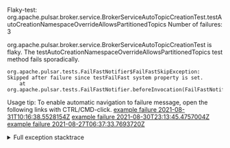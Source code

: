         
Flaky-test: org.apache.pulsar.broker.service.BrokerServiceAutoTopicCreationTest.testAutoCreationNamespaceOverrideAllowsPartitionedTopics
Number of failures: 3

org.apache.pulsar.broker.service.BrokerServiceAutoTopicCreationTest is flaky. The testAutoCreationNamespaceOverrideAllowsPartitionedTopics test method fails sporadically.

```
org.apache.pulsar.tests.FailFastNotifier$FailFastSkipException: Skipped after failure since testFailFast system property is set.
	at org.apache.pulsar.tests.FailFastNotifier.beforeInvocation(FailFastNotifier.java:88)

```

Usage tip: To enable automatic navigation to failure message, open the following links with CTRL/CMD-click.
[example failure 2021-08-31T10:16:38.5528154Z](https://github.com/apache/pulsar/runs/3471501156?check_suite_focus=true#step:10:1241)
[example failure 2021-08-30T23:13:45.4757004Z](https://github.com/apache/pulsar/runs/3467152431?check_suite_focus=true#step:9:497)
[example failure 2021-08-27T06:37:33.7693720Z](https://github.com/apache/pulsar/runs/3440411059?check_suite_focus=true#step:9:2419)


<details>
<summary>Full exception stacktrace</summary>
<code><pre>
org.apache.pulsar.tests.FailFastNotifier$FailFastSkipException: Skipped after failure since testFailFast system property is set.
	at org.apache.pulsar.tests.FailFastNotifier.beforeInvocation(FailFastNotifier.java:88)

</pre></code>
</details>

